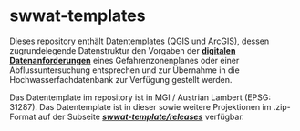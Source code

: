 # swwat-templates

Dieses repository enthält Datentemplates (QGIS und ArcGIS), dessen zugrundelegende Datenstruktur den Vorgaben der __[digitalen Datenanforderungen](https://www.bmlrt.gv.at/wasser/schutz-vor-hochwasser/richtlinien-leitfaeden/technische-richtlinien-fuer-gefahrenzonenplanung.html)__ eines Gefahrenzonenplanes oder einer Abflussuntersuchung entsprechen und zur Übernahme in die Hochwasserfachdatenbank zur Verfügung gestellt werden. 

Das Datentemplate im repository ist in MGI / Austrian Lambert (EPSG: 31287). Das Datentemplate ist in dieser sowie weitere Projektionen im .zip-Format auf der Subseite __[*swwat-template/releases*](https://www.github.com/msgis/swwat-template/releases)__ verfügbar.
